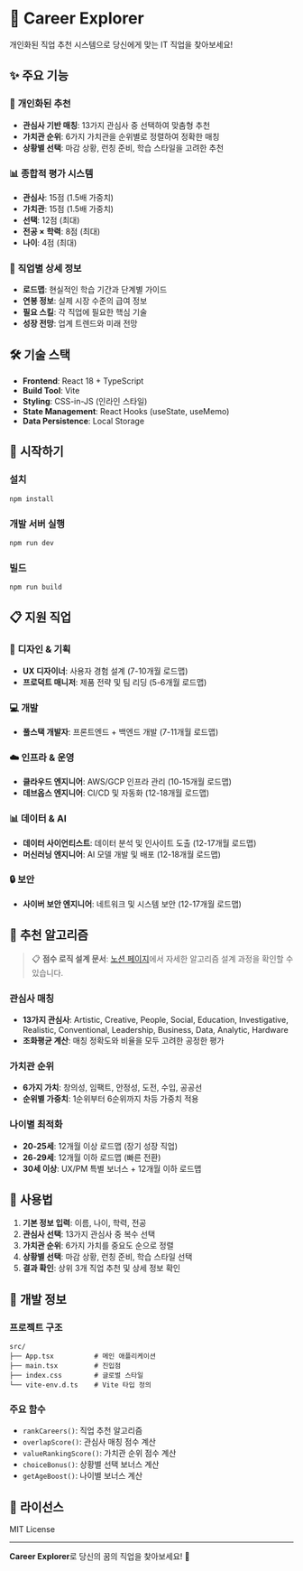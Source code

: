 # 🚀 Career Explorer

개인화된 직업 추천 시스템으로 당신에게 맞는 IT 직업을 찾아보세요!

## ✨ 주요 기능

### 🎯 **개인화된 추천**
- **관심사 기반 매칭**: 13가지 관심사 중 선택하여 맞춤형 추천
- **가치관 순위**: 6가지 가치관을 순위별로 정렬하여 정확한 매칭
- **상황별 선택**: 마감 상황, 런칭 준비, 학습 스타일을 고려한 추천

### 📊 **종합적 평가 시스템**
- **관심사**: 15점 (1.5배 가중치)
- **가치관**: 15점 (1.5배 가중치)  
- **선택**: 12점 (최대)
- **전공 × 학력**: 8점 (최대)
- **나이**: 4점 (최대)

### 🎨 **직업별 상세 정보**
- **로드맵**: 현실적인 학습 기간과 단계별 가이드
- **연봉 정보**: 실제 시장 수준의 급여 정보
- **필요 스킬**: 각 직업에 필요한 핵심 기술
- **성장 전망**: 업계 트렌드와 미래 전망

## 🛠️ 기술 스택

- **Frontend**: React 18 + TypeScript
- **Build Tool**: Vite
- **Styling**: CSS-in-JS (인라인 스타일)
- **State Management**: React Hooks (useState, useMemo)
- **Data Persistence**: Local Storage

## 🚀 시작하기

### 설치
```bash
npm install
```

### 개발 서버 실행
```bash
npm run dev
```

### 빌드
```bash
npm run build
```

## 📋 지원 직업

### 🎨 **디자인 & 기획**
- **UX 디자이너**: 사용자 경험 설계 (7-10개월 로드맵)
- **프로덕트 매니저**: 제품 전략 및 팀 리딩 (5-6개월 로드맵)

### 💻 **개발**
- **풀스택 개발자**: 프론트엔드 + 백엔드 개발 (7-11개월 로드맵)

### ☁️ **인프라 & 운영**
- **클라우드 엔지니어**: AWS/GCP 인프라 관리 (10-15개월 로드맵)
- **데브옵스 엔지니어**: CI/CD 및 자동화 (12-18개월 로드맵)

### 📊 **데이터 & AI**
- **데이터 사이언티스트**: 데이터 분석 및 인사이트 도출 (12-17개월 로드맵)
- **머신러닝 엔지니어**: AI 모델 개발 및 배포 (12-18개월 로드맵)

### 🔒 **보안**
- **사이버 보안 엔지니어**: 네트워크 및 시스템 보안 (12-17개월 로드맵)

## 🎯 추천 알고리즘

> 📋 **점수 로직 설계 문서**: [노션 페이지](https://www.notion.so/269e4dc4749480da80e0f780bd27da14?source=copy_link)에서 자세한 알고리즘 설계 과정을 확인할 수 있습니다.

### 관심사 매칭
- **13가지 관심사**: Artistic, Creative, People, Social, Education, Investigative, Realistic, Conventional, Leadership, Business, Data, Analytic, Hardware
- **조화평균 계산**: 매칭 정확도와 비율을 모두 고려한 공정한 평가

### 가치관 순위
- **6가지 가치**: 창의성, 임팩트, 안정성, 도전, 수입, 공공선
- **순위별 가중치**: 1순위부터 6순위까지 차등 가중치 적용

### 나이별 최적화
- **20-25세**: 12개월 이상 로드맵 (장기 성장 직업)
- **26-29세**: 12개월 이하 로드맵 (빠른 전환)
- **30세 이상**: UX/PM 특별 보너스 + 12개월 이하 로드맵

## 📱 사용법

1. **기본 정보 입력**: 이름, 나이, 학력, 전공
2. **관심사 선택**: 13가지 관심사 중 복수 선택
3. **가치관 순위**: 6가지 가치를 중요도 순으로 정렬
4. **상황별 선택**: 마감 상황, 런칭 준비, 학습 스타일 선택
5. **결과 확인**: 상위 3개 직업 추천 및 상세 정보 확인

## 🔧 개발 정보

### 프로젝트 구조
```
src/
├── App.tsx          # 메인 애플리케이션
├── main.tsx         # 진입점
├── index.css        # 글로벌 스타일
└── vite-env.d.ts    # Vite 타입 정의
```

### 주요 함수
- `rankCareers()`: 직업 추천 알고리즘
- `overlapScore()`: 관심사 매칭 점수 계산
- `valueRankingScore()`: 가치관 순위 점수 계산
- `choiceBonus()`: 상황별 선택 보너스 계산
- `getAgeBoost()`: 나이별 보너스 계산

## 📄 라이선스

MIT License

---

**Career Explorer**로 당신의 꿈의 직업을 찾아보세요! 🌟